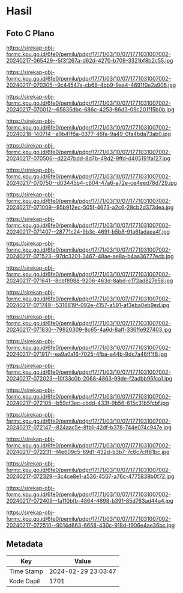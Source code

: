 # Hasil

## Foto C Plano

https://sirekap-obj-formc.kpu.go.id/6fe0/pemilu/pdpr/17/71/03/10/07/1771031007002-20240217-065429--5f3f267a-d62d-4270-b709-3321bf8b2c55.jpg

https://sirekap-obj-formc.kpu.go.id/6fe0/pemilu/pdpr/17/71/03/10/07/1771031007002-20240217-070305--9c44547a-cb68-4bb9-9aa4-4691f0e2a906.jpg

https://sirekap-obj-formc.kpu.go.id/6fe0/pemilu/pdpr/17/71/03/10/07/1771031007002-20240217-070012--65835dbc-686c-4253-86d3-09c201f15b0b.jpg

https://sirekap-obj-formc.kpu.go.id/6fe0/pemilu/pdpr/17/71/03/10/07/1771031007002-20240218-140714--a9b41f6a-0377-46fa-9a49-0fa4bda73ab0.jpg

https://sirekap-obj-formc.kpu.go.id/6fe0/pemilu/pdpr/17/71/03/10/07/1771031007002-20240217-070506--d2247bdd-8d7b-49d2-9ffd-d405191fa127.jpg

https://sirekap-obj-formc.kpu.go.id/6fe0/pemilu/pdpr/17/71/03/10/07/1771031007002-20240217-070750--d03445b4-c604-47a6-a72e-ce4eed78d729.jpg

https://sirekap-obj-formc.kpu.go.id/6fe0/pemilu/pdpr/17/71/03/10/07/1771031007002-20240217-071009--95b912ec-505f-4673-a2c6-28cb2d373dea.jpg

https://sirekap-obj-formc.kpu.go.id/6fe0/pemilu/pdpr/17/71/03/10/07/1771031007002-20240217-071407--28771c24-9b3c-469f-b5b8-91a6fadaea4f.jpg

https://sirekap-obj-formc.kpu.go.id/6fe0/pemilu/pdpr/17/71/03/10/07/1771031007002-20240217-071523--97dc3201-3467-48ae-ae8a-b4aa36777ecb.jpg

https://sirekap-obj-formc.kpu.go.id/6fe0/pemilu/pdpr/17/71/03/10/07/1771031007002-20240217-071641--8cbf8988-9206-463d-8abd-c172ad827e56.jpg

https://sirekap-obj-formc.kpu.go.id/6fe0/pemilu/pdpr/17/71/03/10/07/1771031007002-20240217-071749--5316619f-092e-4157-a591-af3eba0eb9ed.jpg

https://sirekap-obj-formc.kpu.go.id/6fe0/pemilu/pdpr/17/71/03/10/07/1771031007002-20240217-071830--79920309-8c65-4a6d-8aff-336ffe927403.jpg

https://sirekap-obj-formc.kpu.go.id/6fe0/pemilu/pdpr/17/71/03/10/07/1771031007002-20240217-071917--ea9a0a16-7025-4fba-a44b-9dc7a46ff1f8.jpg

https://sirekap-obj-formc.kpu.go.id/6fe0/pemilu/pdpr/17/71/03/10/07/1771031007002-20240217-072023--10f33c0b-2068-4863-99de-f2adbb95fca1.jpg

https://sirekap-obj-formc.kpu.go.id/6fe0/pemilu/pdpr/17/71/03/10/07/1771031007002-20240217-072105--b59cf3ec-cbdd-433f-9b56-615c31b5fcbf.jpg

https://sirekap-obj-formc.kpu.go.id/6fe0/pemilu/pdpr/17/71/03/10/07/1771031007002-20240217-072147--824aac5e-8fb1-42df-b378-744e074c947e.jpg

https://sirekap-obj-formc.kpu.go.id/6fe0/pemilu/pdpr/17/71/03/10/07/1771031007002-20240217-072231--f4e609c5-69d1-432d-b3b7-7c6c7cff81bc.jpg

https://sirekap-obj-formc.kpu.go.id/6fe0/pemilu/pdpr/17/71/03/10/07/1771031007002-20240217-072329--3c4ce8e1-a536-4507-a76c-4775839b0f72.jpg

https://sirekap-obj-formc.kpu.go.id/6fe0/pemilu/pdpr/17/71/03/10/07/1771031007002-20240217-072409--fa110bfb-4864-4698-b391-85d763ad44a4.jpg

https://sirekap-obj-formc.kpu.go.id/6fe0/pemilu/pdpr/17/71/03/10/07/1771031007002-20240217-072510--9014d663-6658-430c-918d-f906e4ae36bc.jpg


## Metadata

| Key        | Value               |
| ---------- | ------------------- |
| Time Stamp | 2024-02-29 23:03:47 |
| Kode Dapil | 1701                |




